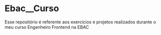 # Ebac__Curso


Esse repositório é referente aos exercícios e projetos realizados durante o meu curso Engenheiro Frontend na EBAC
